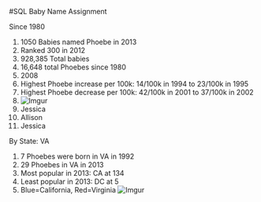 #SQL Baby Name Assignment


Since 1980 

1. 1050 Babies named Phoebe in 2013
2. Ranked 300 in 2012
3. 928,385 Total babies
4. 16,648 total Phoebes since 1980
5. 2008
6. Highest Phoebe increase per 100k: 14/100k in 1994 to 23/100k in 1995
7. Highest Phoebe decrease per 100k: 42/100k in 2001 to 37/100k in 2002
8. ![Imgur](http://i.imgur.com/PHQ73jJ.png)
9. Jessica
10. Allison
11. Jessica 


By State: VA

1. 7 Phoebes were born in VA in 1992
2. 29 Phoebes in VA in 2013
3. Most popular in 2013: CA at 134
4. Least popular in 2013: DC at 5
5. Blue=California, Red=Virginia 
![Imgur](http://i.imgur.com/xoIIhYo.png)
